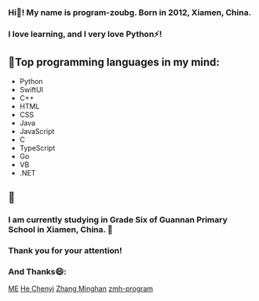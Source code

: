### Hi👋! My name is program-zoubg. Born in 2012, Xiamen, China.
### I love learning, and I very love Python⚡!
## 🤔Top programming languages in my mind:
- Python
- SwiftUI
- C++
- HTML
- CSS
- Java
- JavaScript
- C
- TypeScript
- Go
- VB
- .NET

## 💬
### I am currently studying in Grade Six of Guannan Primary School in Xiamen, China. 🌱
### Thank you for your attention!
### And Thanks😄:
[ME]("https://program-zoubg.github.io")
[He Chenyi]("https://github.com/PaJinSenhcy")
[Zhang Minghan]("https://github.com/zmh-program")
[zmh-program]("https://zmh-program.site")

<!--
**program-zoubg/program-zoubg** is a ✨ _special_ ✨ repository because its `README.md` (this file) appears on your GitHub profile.

Here are some ideas to get you started:

- 🔭 I’m currently working on ...
- 🌱 I’m currently learning ...
- 👯 I’m looking to collaborate on ...
- 🤔 I’m looking for help with ...
- 💬 Ask me about ...
- 📫 How to reach me: ...
- 😄 Pronouns: ...
- ⚡ Fun fact: ...
-->
